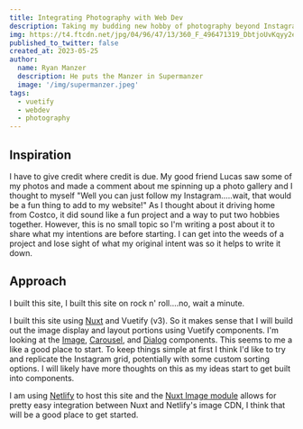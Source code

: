 ```yaml
---
title: Integrating Photography with Web Dev
description: Taking my budding new hobby of photography beyond Instagram by building my own photo gallery.
img: https://t4.ftcdn.net/jpg/04/96/47/13/360_F_496471319_DbtjoUvKqyy2e9OfgBnK5mm2AXhKpa9m.jpg
published_to_twitter: false
created_at: 2023-05-25
author:
  name: Ryan Manzer
  description: He puts the Manzer in Supermanzer
  image: '/img/supermanzer.jpeg'
tags:
  - vuetify
  - webdev
  - photography
---
```


## Inspiration

I have to give credit where credit is due. My good friend Lucas saw some of my photos and made a comment about me spinning up a photo gallery and I thought to myself "Well you can just follow my Instagram.....wait, that would be a fun thing to add to my website!" As I thought about it driving home from Costco, it did sound like a fun project and a way to put two hobbies together. However, this is no small topic so I'm writing a post about it to share what my intentions are before starting. I can get into the weeds of a project and lose sight of what my original intent was so it helps to write it down.

## Approach

I built this site, I built this site on rock n' roll....no, wait a minute.

I built this site using [Nuxt][def0] and Vuetify (v3). So it makes sense that I will build out the image display and layout portions using Vuetify components. I'm looking at the [Image][def1], [Carousel][def2], and [Dialog][def3] components. This seems to me a like a good place to start. To keep things simple at first I think I'd like to try and replicate the Instagram grid, potentially with some custom sorting options. I will likely have more thoughts on this as my ideas start to get built into components.

I am using [Netlify][def4] to host this site and the [Nuxt Image module][def5] allows for pretty easy integration between Nuxt and Netlify's image CDN, I think that will be a good place to get started.

[def0]: https://nuxt.com/
[def1]: https://vuetifyjs.com/en/components/images/
[def2]: https://vuetifyjs.com/en/components/carousels/
[def3]: https://vuetifyjs.com/en/components/dialogs/
[def4]: https://www.netlify.com
[def5]: https://image.nuxt.com/